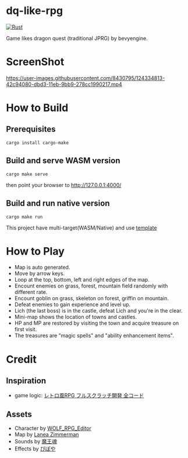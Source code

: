 # dq-like-rpg

[![Rust](https://github.com/scnsh/dq-like-rpg/actions/workflows/rust.yml/badge.svg)](https://github.com/scnsh/dq-like-rpg/actions/workflows/rust.yml)

Game likes dragon quest (traditional JPRG) by bevyengine.


# ScreenShot


https://user-images.githubusercontent.com/8430795/124334813-42c94080-dbd3-11eb-9bb9-278cc1990217.mp4

# How to Build

## Prerequisites

```
cargo install cargo-make
```

## Build and serve WASM version
```
cargo make serve
```
then point your browser to http://127.0.0.1:4000/


## Build and run native version
```
cargo make run
```
This project have multi-target(WASM/Native) and use [template](https://github.com/mrk-its/bevy_webgl2_app_template)

# How to Play

- Map is auto generated.
- Move by arrow keys.
- Loop at the top, bottom, left and right edges of the map.
- Encount enemies on grass, forest, mountain field randomly with different rate.
- Encount goblin on grass, skeleton on forest, griffin on mountain.
- Defeat enemies to gain experience and level up.
- Lich (the last boss) is in the castle, defeat Lich and you're in the clear.
- Mini-map shows the location of towns and castles.
- HP and MP are restored by visiting the town and acquire treasure on first visit.
- The treasures are "magic spells" and "ability enhancement items".

# Credit

## Inspiration
- game logic: [レトロ風RPG フルスクラッチ開発 全コード](https://crocro.com/circle/event/comike/96/index.html)

## Assets

* Character by [WOLF_RPG_Editor](https://silsec.sakura.ne.jp/WolfRPGEditor/)
* Map by [Lanea Zimmerman](https://sharm.itch.io/tiny16)
* Sounds by [魔王魂](https://maou.audio/)
* Effects by [ぴぽや](http://piposozai.blog76.fc2.com)
